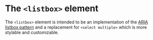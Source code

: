 # The `<listbox>` element

The `<listbox>` element is intended to be an implementation of the [ARIA listbox
pattern](https://www.w3.org/WAI/ARIA/apg/patterns/listbox/) and a replacement
for `<select multiple>` which is more stylable and customizable.


